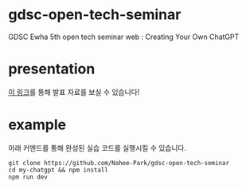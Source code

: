 # gdsc-open-tech-seminar
GDSC Ewha 5th open tech seminar web : Creating Your Own ChatGPT

# presentation 

[이 링크](https://gdsc-open-tech-seminar.vercel.app/1)를 통해 발표 자료를 보실 수 있습니다!

# example
아래 커맨드를 통해 완성된 실습 코드를 실행시킬 수 있습니다.
```
git clone https://github.com/Nahee-Park/gdsc-open-tech-seminar
cd my-chatgpt && npm install 
npm run dev
```
